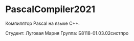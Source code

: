 # PascalCompiler2021

Компилятор Pascal на языке C++.

Студент: Луговая Мария
Группа: Б8118-01.03.02систпро
